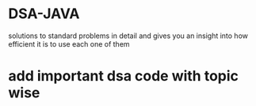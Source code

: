 # DSA-JAVA
solutions to standard problems in detail and gives you an insight into how efficient it is to use each one of them
# add important dsa code with topic wise
